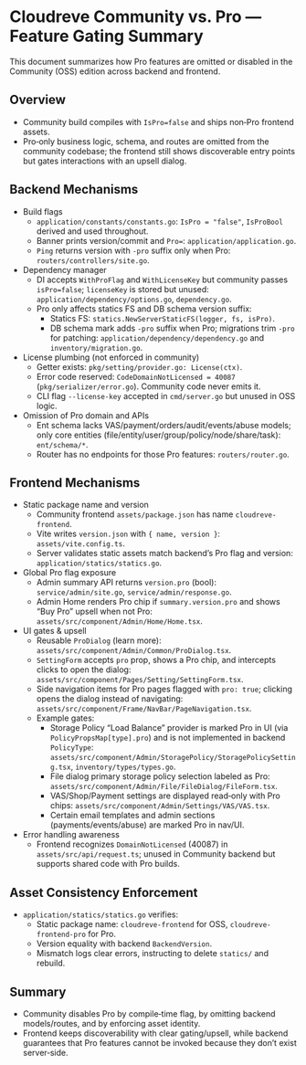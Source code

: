 # Cloudreve Community vs. Pro — Feature Gating Summary

This document summarizes how Pro features are omitted or disabled in the Community (OSS) edition across backend and frontend.

## Overview
- Community build compiles with `IsPro=false` and ships non‑Pro frontend assets.
- Pro‑only business logic, schema, and routes are omitted from the community codebase; the frontend still shows discoverable entry points but gates interactions with an upsell dialog.

## Backend Mechanisms
- Build flags
  - `application/constants/constants.go`: `IsPro = "false"`, `IsProBool` derived and used throughout.
  - Banner prints version/commit and `Pro=`: `application/application.go`.
  - `Ping` returns version with `-pro` suffix only when Pro: `routers/controllers/site.go`.
- Dependency manager
  - DI accepts `WithProFlag` and `WithLicenseKey` but community passes `isPro=false`; `licenseKey` is stored but unused: `application/dependency/options.go`, `dependency.go`.
  - Pro only affects statics FS and DB schema version suffix:
    - Statics FS: `statics.NewServerStaticFS(logger, fs, isPro)`.
    - DB schema mark adds `-pro` suffix when Pro; migrations trim `-pro` for patching: `application/dependency/dependency.go` and `inventory/migration.go`.
- License plumbing (not enforced in community)
  - Getter exists: `pkg/setting/provider.go: License(ctx)`.
  - Error code reserved: `CodeDomainNotLicensed = 40087` (`pkg/serializer/error.go`). Community code never emits it.
  - CLI flag `--license-key` accepted in `cmd/server.go` but unused in OSS logic.
- Omission of Pro domain and APIs
  - Ent schema lacks VAS/payment/orders/audit/events/abuse models; only core entities (file/entity/user/group/policy/node/share/task): `ent/schema/*`.
  - Router has no endpoints for those Pro features: `routers/router.go`.

## Frontend Mechanisms
- Static package name and version
  - Community frontend `assets/package.json` has name `cloudreve-frontend`.
  - Vite writes `version.json` with `{ name, version }`: `assets/vite.config.ts`.
  - Server validates static assets match backend’s Pro flag and version: `application/statics/statics.go`.
- Global Pro flag exposure
  - Admin summary API returns `version.pro` (bool): `service/admin/site.go`, `service/admin/response.go`.
  - Admin Home renders Pro chip if `summary.version.pro` and shows “Buy Pro” upsell when not Pro: `assets/src/component/Admin/Home/Home.tsx`.
- UI gates & upsell
  - Reusable `ProDialog` (learn more): `assets/src/component/Admin/Common/ProDialog.tsx`.
  - `SettingForm` accepts `pro` prop, shows a Pro chip, and intercepts clicks to open the dialog: `assets/src/component/Pages/Setting/SettingForm.tsx`.
  - Side navigation items for Pro pages flagged with `pro: true`; clicking opens the dialog instead of navigating: `assets/src/component/Frame/NavBar/PageNavigation.tsx`.
  - Example gates:
    - Storage Policy “Load Balance” provider is marked Pro in UI (via `PolicyPropsMap[type].pro`) and is not implemented in backend `PolicyType`: `assets/src/component/Admin/StoragePolicy/StoragePolicySetting.tsx`, `inventory/types/types.go`.
    - File dialog primary storage policy selection labeled as Pro: `assets/src/component/Admin/File/FileDialog/FileForm.tsx`.
    - VAS/Shop/Payment settings are displayed read‑only with Pro chips: `assets/src/component/Admin/Settings/VAS/VAS.tsx`.
    - Certain email templates and admin sections (payments/events/abuse) are marked Pro in nav/UI.
- Error handling awareness
  - Frontend recognizes `DomainNotLicensed` (40087) in `assets/src/api/request.ts`; unused in Community backend but supports shared code with Pro builds.

## Asset Consistency Enforcement
- `application/statics/statics.go` verifies:
  - Static package name: `cloudreve-frontend` for OSS, `cloudreve-frontend-pro` for Pro.
  - Version equality with backend `BackendVersion`.
  - Mismatch logs clear errors, instructing to delete `statics/` and rebuild.

## Summary
- Community disables Pro by compile‑time flag, by omitting backend models/routes, and by enforcing asset identity.
- Frontend keeps discoverability with clear gating/upsell, while backend guarantees that Pro features cannot be invoked because they don’t exist server‑side.

